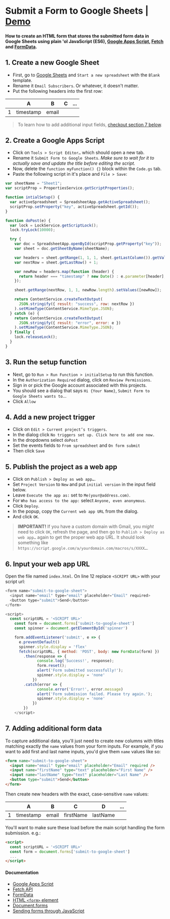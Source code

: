 # Submit a Form to Google Sheets | [Demo](https://harshaldaundkar1513.github.io/ContactUS-GoogleSheet/)

#### How to create an HTML form that stores the submitted form data in Google Sheets using plain 'ol JavaScript (ES6), [Google Apps Script](https://developers.google.com/apps-script/), [Fetch](https://developer.mozilla.org/en-US/docs/Web/API/Fetch_API) and [FormData](https://developer.mozilla.org/en-US/docs/Web/API/FormData).

## 1. Create a new Google Sheet

- First, go to [Google Sheets](https://docs.google.com/spreadsheets) and `Start a new spreadsheet` with the `Blank` template.
- Rename it `Email Subscribers`. Or whatever, it doesn't matter.
- Put the following headers into the first row:

|     |     A     |   B   |  C  | ... |
| --- | :-------: | :---: | :-: | :-: |
| 1   | timestamp | email |     |     |

> To learn how to add additional input fields, [checkout section 7 below](#7-adding-additional-form-data).

## 2. Create a Google Apps Script

- Click on `Tools > Script Editor…` which should open a new tab.
- Rename it `Submit Form to Google Sheets`. _Make sure to wait for it to actually save and update the title before editing the script._
- Now, delete the `function myFunction() {}` block within the `Code.gs` tab.
- Paste the following script in it's place and `File > Save`:

```js
var sheetName = "Sheet1";
var scriptProp = PropertiesService.getScriptProperties();

function intialSetup() {
  var activeSpreadsheet = SpreadsheetApp.getActiveSpreadsheet();
  scriptProp.setProperty("key", activeSpreadsheet.getId());
}

function doPost(e) {
  var lock = LockService.getScriptLock();
  lock.tryLock(10000);

  try {
    var doc = SpreadsheetApp.openById(scriptProp.getProperty("key"));
    var sheet = doc.getSheetByName(sheetName);

    var headers = sheet.getRange(1, 1, 1, sheet.getLastColumn()).getValues()[0];
    var nextRow = sheet.getLastRow() + 1;

    var newRow = headers.map(function (header) {
      return header === "timestamp" ? new Date() : e.parameter[header];
    });

    sheet.getRange(nextRow, 1, 1, newRow.length).setValues([newRow]);

    return ContentService.createTextOutput(
      JSON.stringify({ result: "success", row: nextRow })
    ).setMimeType(ContentService.MimeType.JSON);
  } catch (e) {
    return ContentService.createTextOutput(
      JSON.stringify({ result: "error", error: e })
    ).setMimeType(ContentService.MimeType.JSON);
  } finally {
    lock.releaseLock();
  }
}
```

## 3. Run the setup function

- Next, go to `Run > Run Function > initialSetup` to run this function.
- In the `Authorization Required` dialog, click on `Review Permissions`.
- Sign in or pick the Google account associated with this projects.
- You should see a dialog that says `Hi {Your Name}`, `Submit Form to Google Sheets wants to`...
- Click `Allow`

## 4. Add a new project trigger

- Click on `Edit > Current project’s triggers`.
- In the dialog click `No triggers set up. Click here to add one now.`
- In the dropdowns select `doPost`
- Set the events fields to `From spreadsheet` and `On form submit`
- Then click `Save`

## 5. Publish the project as a web app

- Click on `Publish > Deploy as web app…`.
- Set `Project Version` to `New` and put `initial version` in the input field below.
- Leave `Execute the app as:` set to `Me(your@address.com)`.
- For `Who has access to the app:` select `Anyone, even anonymous`.
- Click `Deploy`.
- In the popup, copy the `Current web app URL` from the dialog.
- And click `OK`.

> **IMPORTANT!** If you have a custom domain with Gmail, you _might_ need to click `OK`, refresh the page, and then go to `Publish > Deploy as web app…` again to get the proper web app URL. It should look something like `https://script.google.com/a/yourdomain.com/macros/s/XXXX…`.

## 6. Input your web app URL

Open the file named `index.html`. On line 12 replace `<SCRIPT URL>` with your script url:

```js
<form name="submit-to-google-sheet">
  <input name="email" type="email" placeholder="Email" required>
  <button type="submit">Send</button>
</form>

<script>
  const scriptURL = '<SCRIPT URL>'
    const form = document.forms['submit-to-google-sheet']
    const spinner = document.getElementById('spinner')

    form.addEventListener('submit', e => {
      e.preventDefault()
      spinner.style.display = 'flex'
      fetch(scriptURL, { method: 'POST', body: new FormData(form) })
        .then(response => {
              console.log('Success!', response);
              form.reset();
              alert('Form submitted successfully!');
              spinner.style.display = 'none'
            })
        .catch(error => {
              console.error('Error!', error.message)
              alert('Form submission failed. Please try again.');
              spinner.style.display = 'none'
            })
        })
    </script>
```

## 7. Adding additional form data

To capture additional data, you'll just need to create new columns with titles matching exactly the `name` values from your form inputs. For example, if you want to add first and last name inputs, you'd give them `name` values like so:

```html
<form name="submit-to-google-sheet">
  <input name="email" type="email" placeholder="Email" required />
  <input name="firstName" type="text" placeholder="First Name" />
  <input name="lastName" type="text" placeholder="Last Name" />
  <button type="submit">Send</button>
</form>
```

Then create new headers with the exact, case-sensitive `name` values:

|     |     A     |   B   |     C     |    D     | ... |
| --- | :-------: | :---: | :-------: | :------: | :-: |
| 1   | timestamp | email | firstName | lastName |     |

You'll want to make sure these load before the main script handling the form submission. e.g.:

```html
<script>
  const scriptURL = '<SCRIPT URL>'
  const form = document.forms['submit-to-google-sheet']
  ...
</script>
```

#### Documentation

- [Google Apps Script](https://developers.google.com/apps-script/)
- [Fetch API](https://developer.mozilla.org/en-US/docs/Web/API/Fetch_API)
- [FormData](https://developer.mozilla.org/en-US/docs/Web/API/FormData)
- [HTML `<form>` element](https://developer.mozilla.org/en-US/docs/Web/HTML/Element/form)
- [Document.forms](https://developer.mozilla.org/en-US/docs/Web/API/Document/forms)
- [Sending forms through JavaScript](https://developer.mozilla.org/en-US/docs/Learn/HTML/Forms/Sending_forms_through_JavaScript)
